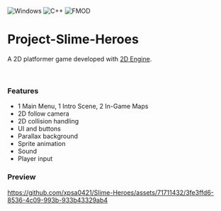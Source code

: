 ![Windows](https://img.shields.io/badge/Windows-0078D6?style=for-the-badge&logo=windows&logoColor=white) ![C++](https://img.shields.io/badge/c++-%2300599C.svg?style=for-the-badge&logo=c%2B%2B&logoColor=white)  ![FMOD](https://img.shields.io/badge/-fmod-000000?style=for-the-badge&logo=c%2B%2B&logoColor=white) 
# Project-Slime-Heroes
A 2D platformer game developed with [2D Engine](https://github.com/xpsa0421/2D-Game-Engine).

<br />

### Features
* 1 Main Menu, 1 Intro Scene, 2 In-Game Maps 
* 2D follow camera
* 2D collision handling
* UI and buttons
* Parallax background
* Sprite animation
* Sound
* Player input

### Preview
https://github.com/xpsa0421/Slime-Heroes/assets/71711432/3fe3ffd6-8536-4c09-993b-933b43329ab4




